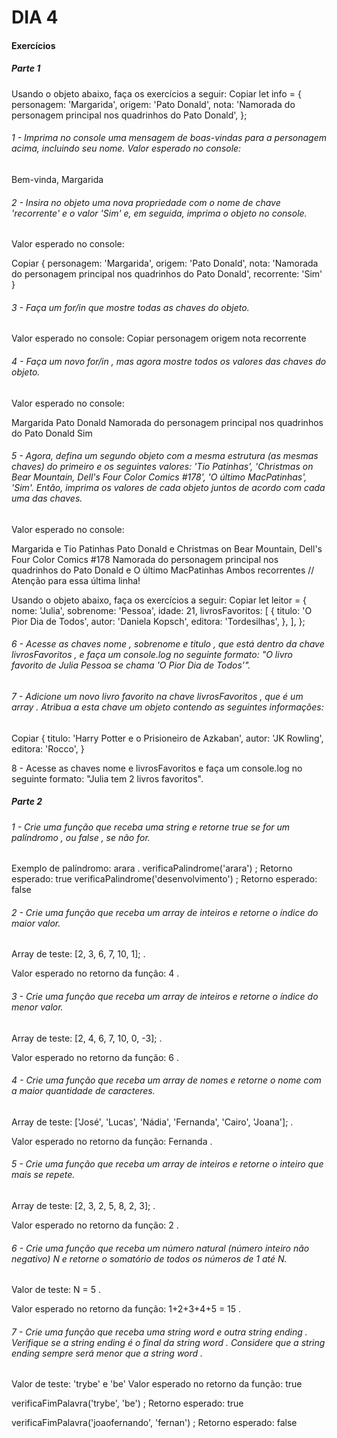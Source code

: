 # DIA 4

#### Exercícios

##### Parte 1

Usando o objeto abaixo, faça os exercícios a seguir:
Copiar
let info = {
  personagem: 'Margarida',
  origem: 'Pato Donald',
  nota: 'Namorada do personagem principal nos quadrinhos do Pato Donald',
};

###### 1 - Imprima no console uma mensagem de boas-vindas para a personagem acima, incluindo seu nome. Valor esperado no console:

Bem-vinda, Margarida

###### 2 - Insira no objeto uma nova propriedade com o nome de chave 'recorrente' e o valor 'Sim' e, em seguida, imprima o objeto no console. 
Valor esperado no console:

Copiar
{
  personagem: 'Margarida',
  origem: 'Pato Donald',
  nota: 'Namorada do personagem principal nos quadrinhos do Pato Donald',
  recorrente: 'Sim'
}

###### 3 - Faça um for/in que mostre todas as chaves do objeto. 
Valor esperado no console:
Copiar
personagem
origem
nota
recorrente

###### 4 - Faça um novo for/in , mas agora mostre todos os valores das chaves do objeto. 
Valor esperado no console:

Margarida
Pato Donald
Namorada do personagem principal nos quadrinhos do Pato Donald
Sim

###### 5 - Agora, defina um segundo objeto com a mesma estrutura (as mesmas chaves) do primeiro e os seguintes valores: 'Tio Patinhas', 'Christmas on Bear Mountain, Dell's Four Color Comics #178', 'O último MacPatinhas', 'Sim'. Então, imprima os valores de cada objeto juntos de acordo com cada uma das chaves. 
Valor esperado no console:

Margarida e Tio Patinhas
Pato Donald e Christmas on Bear Mountain, Dell's Four Color Comics #178
Namorada do personagem principal nos quadrinhos do Pato Donald e O último MacPatinhas
Ambos recorrentes // Atenção para essa última linha!

Usando o objeto abaixo, faça os exercícios a seguir:
Copiar
let leitor = {
  nome: 'Julia',
  sobrenome: 'Pessoa',
  idade: 21,
  livrosFavoritos: [
    {
      titulo: 'O Pior Dia de Todos',
      autor: 'Daniela Kopsch',
      editora: 'Tordesilhas',
    },
  ],
};

###### 6 - Acesse as chaves nome , sobrenome e titulo , que está dentro da chave livrosFavoritos , e faça um console.log no seguinte formato: "O livro favorito de Julia Pessoa se chama 'O Pior Dia de Todos'".

###### 7 - Adicione um novo livro favorito na chave livrosFavoritos , que é um array . Atribua a esta chave um objeto contendo as seguintes informações:
Copiar
{
  titulo: 'Harry Potter e o Prisioneiro de Azkaban',
  autor: 'JK Rowling',
  editora: 'Rocco',
}

8 - Acesse as chaves nome e livrosFavoritos e faça um console.log no seguinte formato: "Julia tem 2 livros favoritos".

##### Parte 2

###### 1 - Crie uma função que receba uma string e retorne true se for um palíndromo , ou false , se não for.

Exemplo de palíndromo: arara .
verificaPalindrome('arara') ;
Retorno esperado: true
verificaPalindrome('desenvolvimento') ;
Retorno esperado: false

###### 2 - Crie uma função que receba um array de inteiros e retorne o índice do maior valor.
Array de teste: [2, 3, 6, 7, 10, 1]; .

Valor esperado no retorno da função: 4 .

###### 3 - Crie uma função que receba um array de inteiros e retorne o índice do menor valor.
Array de teste: [2, 4, 6, 7, 10, 0, -3]; .

Valor esperado no retorno da função: 6 .

###### 4 - Crie uma função que receba um array de nomes e retorne o nome com a maior quantidade de caracteres.

Array de teste: ['José', 'Lucas', 'Nádia', 'Fernanda', 'Cairo', 'Joana']; .

Valor esperado no retorno da função: Fernanda .

###### 5 - Crie uma função que receba um array de inteiros e retorne o inteiro que mais se repete.
Array de teste: [2, 3, 2, 5, 8, 2, 3]; .

Valor esperado no retorno da função: 2 .

###### 6 - Crie uma função que receba um número natural (número inteiro não negativo) N e retorne o somatório de todos os números de 1 até N.

Valor de teste: N = 5 .

Valor esperado no retorno da função: 1+2+3+4+5 = 15 .

###### 7 - Crie uma função que receba uma string word e outra string ending . Verifique se a string ending é o final da string word . Considere que a string ending sempre será menor que a string word .

Valor de teste: 'trybe' e 'be'
Valor esperado no retorno da função: true

verificaFimPalavra('trybe', 'be') ;
Retorno esperado: true

verificaFimPalavra('joaofernando', 'fernan') ;
Retorno esperado: false

